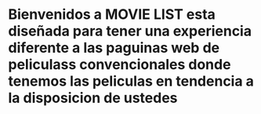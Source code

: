 # Bienvenidos a **MOVIE LIST** esta diseñada para tener una experiencia diferente a las paguinas web de peliculass convencionales donde tenemos las peliculas en tendencia a la disposicion de ustedes


